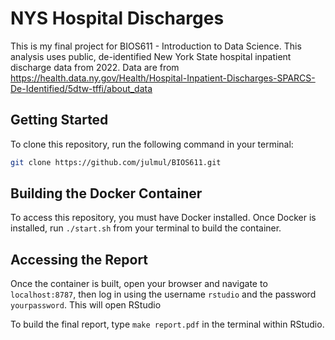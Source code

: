 # NYS Hospital Discharges

This is my final project for BIOS611 - Introduction to Data Science. This analysis uses public, de-identified New York State hospital inpatient discharge data from 2022. Data are from https://health.data.ny.gov/Health/Hospital-Inpatient-Discharges-SPARCS-De-Identified/5dtw-tffi/about_data

## Getting Started

To clone this repository, run the following command in your terminal:

```bash
git clone https://github.com/julmul/BIOS611.git
```

## Building the Docker Container

To access this repository, you must have Docker installed. Once Docker is installed, run `./start.sh` from your terminal to build the container.

## Accessing the Report

Once the container is built, open your browser and navigate to `localhost:8787`, then log in using the username `rstudio` and the password `yourpassword`. This will open RStudio

To build the final report, type `make report.pdf` in the terminal within RStudio.